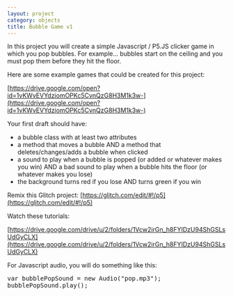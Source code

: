 ```yaml
---
layout: project
category: objects
title: Bubble Game v1
---
```


In this project you will create a simple Javascript / P5.JS clicker game in which you pop bubbles. For example... bubbles start on the ceiling and you must pop them before they hit the floor.

Here are some example games that could be created for this project:

[https://drive.google.com/open?id=1vKWvEVYdziomOPKc5CvnQzG8H3M1k3w-](https://drive.google.com/open?id=1vKWvEVYdziomOPKc5CvnQzG8H3M1k3w-)

Your first draft should have:

  - a bubble class with at least two attributes
  - a method that moves a bubble AND a method that deletes/changes/adds a bubble when clicked
  - a sound to play when a bubble is popped (or added or whatever makes you win) AND a bad sound to play when a bubble hits the floor (or whatever makes you lose)
  - the background turns red if you lose AND turns green if you win


Remix this Glitch project: [https://glitch.com/edit/#!/p5](https://glitch.com/edit/#!/p5)


Watch these tutorials:

[https://drive.google.com/drive/u/2/folders/1Vcw2irGn_h8FYIDzU94ShGSLsUdGyCLX](https://drive.google.com/drive/u/2/folders/1Vcw2irGn_h8FYIDzU94ShGSLsUdGyCLX)



For Javascript audio, you will do something like this:

<pre>
var bubblePopSound = new Audio("pop.mp3");
bubblePopSound.play();
</pre>
